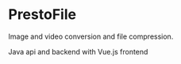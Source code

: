 # PrestoFile

Image and video conversion and file compression.

Java api and backend with Vue.js frontend
